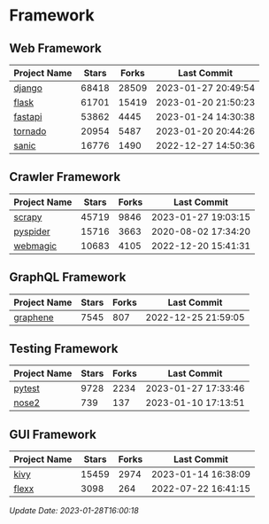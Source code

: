 # Framework

## Web Framework
| Project Name | Stars | Forks | Last Commit |
| ------------ | ----- | ----- | ----------- |
| [django](https://github.com/django/django) | 68418 | 28509 | 2023-01-27 20:49:54 |
| [flask](https://github.com/pallets/flask) | 61701 | 15419 | 2023-01-20 21:50:23 |
| [fastapi](https://github.com/tiangolo/fastapi) | 53862 | 4445 | 2023-01-24 14:30:38 |
| [tornado](https://github.com/tornadoweb/tornado) | 20954 | 5487 | 2023-01-20 20:44:26 |
| [sanic](https://github.com/sanic-org/sanic) | 16776 | 1490 | 2022-12-27 14:50:36 |

## Crawler Framework
| Project Name | Stars | Forks | Last Commit |
| ------------ | ----- | ----- | ----------- |
| [scrapy](https://github.com/scrapy/scrapy) | 45719 | 9846 | 2023-01-27 19:03:15 |
| [pyspider](https://github.com/binux/pyspider) | 15716 | 3663 | 2020-08-02 17:34:20 |
| [webmagic](https://github.com/code4craft/webmagic) | 10683 | 4105 | 2022-12-20 15:41:31 |

## GraphQL Framework
| Project Name | Stars | Forks | Last Commit |
| ------------ | ----- | ----- | ----------- |
| [graphene](https://github.com/graphql-python/graphene) | 7545 | 807 | 2022-12-25 21:59:05 |

## Testing Framework
| Project Name | Stars | Forks | Last Commit |
| ------------ | ----- | ----- | ----------- |
| [pytest](https://github.com/pytest-dev/pytest) | 9728 | 2234 | 2023-01-27 17:33:46 |
| [nose2](https://github.com/nose-devs/nose2) | 739 | 137 | 2023-01-10 17:13:51 |

## GUI Framework
| Project Name | Stars | Forks | Last Commit |
| ------------ | ----- | ----- | ----------- |
| [kivy](https://github.com/kivy/kivy) | 15459 | 2974 | 2023-01-14 16:38:09 |
| [flexx](https://github.com/flexxui/flexx) | 3098 | 264 | 2022-07-22 16:41:15 |

*Update Date: 2023-01-28T16:00:18*